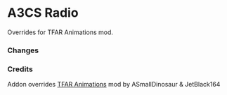 # A3CS Radio
Overrides for TFAR Animations mod.

### Changes


### Credits
Addon overrides [TFAR Animations](https://steamcommunity.com/sharedfiles/filedetails/?id=2141020863) mod by ASmallDinosaur & JetBlack164
